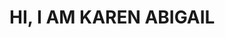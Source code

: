 <h1 aling "center"> HI, I AM KAREN ABIGAIL </h1>
<img src="https://www.google.com/search?sca_esv=aa70acbcf6aac4c2&sca_upv=1&sxsrf=ACQVn09uQl0YeBfdFIdfk93mKtQz2lW6PQ:1712968082104&q=nube+fantas%C3%ADa+cielo+con+dragones&uds=AMwkrPv0mZVfEWvOtEBwj7XQPMw2k-mvgj9kz-NJI5CanYKHk_ZzZgGosjMZC7d0vG1xGeGAikzZdgakry5C6J0pkNNMcKyUXCqpmLD4yeYjISVQ9ZdRoLEEEwWEIH3JvDITPMzvlW1sWa5e_yhPVLmt9bZeKUwKvJG9T2JuybczRwz0L1joqUbqC52AogGsZcF-FIF2Lf_tGO6w4dOimPIVeegFEu6FwyfSuJnTZWQjOSFWN9wLSQO00qZ7k7T5VOgSro9xBzxxH7dxU3hNF69NanpJ6L_mR3Q3eaOyzzPcW5Cd9SDpjJexS6LSe45HkHNHXqM3y_pW7zYtvj980VbK9brXifzIajhdW9e-ppJNlCU2DuU5yaM&udm=2&sa=X&ved=2ahUKEwj0kK6w972FAxX9DkQIHVzVB8gQxKsJegQIChAB&ictx=0&biw=1536&bih=730&dpr=1.25#vhid=WJizqSk0jLZPsM&vssid=mosaic >
